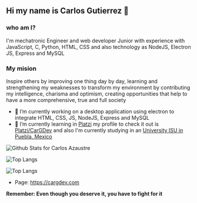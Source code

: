 ## Hi my name is Carlos Gutierrez 👋

### who am I?
I'm mechatronic Engineer and web developer Junior with experience with JavaScript, C, Python, HTML, CSS and also technology as NodeJS, Electron JS, Express and MySQL

### My mision
Inspire others by improving one thing day by day, learning and strengthening my weaknesses to transform my environment by contributing my intelligence, charisma and optimism, creating opportunities that help to have a more comprehensive, true and full society

- 🔭 I’m currently working on a desktop application using electron to integrate HTML, CSS, JS, NodeJS, Express and MySQL
- 🌱 I’m currently learning in [Platzi](https://platzi.com/) my profile to check it out is [Platzi/CarGDev](https://platzi.com/@CarGDev/) and also I'm currently studying in an [University ISU in Puebla, Mexico](https://isu.edu.mx/?gclid=CjwKCAjw0_T4BRBlEiwAwoEiAXg8Qkh4u1ZqG8htGkVgmUTRp9fF9ARtEOZStLdJaIv4jGdJKI6HBxoCNcwQAvD_BwE)

![Github Stats for Carlos Azaustre](https://github-readme-stats.vercel.app/api?username=CarGDev&show_icons=true&hide_border=true&title_color=B6e443&icon_color=46c7e7&bg_color=0B0B2A&text_color=C2C1CE)

![Top Langs](https://github-readme-stats.vercel.app/api/top-langs/?username=CarGDeV)

![Top Langs](https://github-readme-stats.vercel.app/api/top-langs/?username=CarGDev&layout=compact)

* Page: https://cargdev.com

**Remember: Even though you deserve it, you have to fight for it**

<!--
**CarGDev/CarGDev** is a ✨ _special_ ✨ repository because its `README.md` (this file) appears on your GitHub profile.

Here are some ideas to get you started:

- 🔭 I’m currently working on ...
- 🌱 I’m currently learning ...
- 👯 I’m looking to collaborate on ...
- 🤔 I’m looking for help with ...
- 💬 Ask me about ...
- 📫 How to reach me: ...
- 😄 Pronouns: ...
- ⚡ Fun fact: ...
-->
